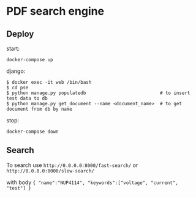 # PDF search engine

## Deploy

start:
```shell script
docker-compose up
```

django:
```shell script
$ docker exec -it web /bin/bash
$ cd pse
$ python manage.py populatedb                           # to insert test data to db
$ python manage.py get_document --name <document_name>  # to get document from db by name
```

stop:
```shell script
docker-compose down
```

## Search

To search use `http://0.0.0.0:8000/fast-search/` or `http://0.0.0.0:8000/slow-search/`

with body
`{
	"name":"NUP4114",
	"keywords":["voltage", "current", "test"]
}`